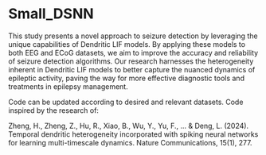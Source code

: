 # Small_DSNN

This study presents a novel approach to seizure detection by leveraging the unique capabilities of Dendritic LIF models. By applying these models to both EEG and ECoG datasets, we aim to improve the accuracy and reliability of seizure detection algorithms. Our research harnesses the heterogeneity inherent in Dendritic LIF models to better capture the nuanced dynamics of epileptic activity, paving the way for more effective diagnostic tools and treatments in epilepsy management.

Code can be updated according to desired and relevant datasets. Code inspired by the research of:

Zheng, H., Zheng, Z., Hu, R., Xiao, B., Wu, Y., Yu, F., ... & Deng, L. (2024). Temporal dendritic heterogeneity incorporated with spiking neural networks for learning multi-timescale dynamics. Nature Communications, 15(1), 277.
